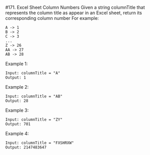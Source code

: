 #171. Excel Sheet Column Numbers
Given a string columnTitle that represents the column title as appear in an Excel sheet, return its corresponding column number 
For example: 
``` 
A -> 1
B -> 2 
C -> 3 
...
Z -> 26 
AA -> 27 
AB -> 28 
```

Example 1:
``` 
Input: columnTitle = "A"
Output: 1
```
Example 2:
``` 
Input: columnTitle = "AB"
Output: 28
```
Example 3:
``` 
Input: columnTitle = "ZY"
Output: 701
```
Example 4:
``` 
Input: columnTitle = "FXSHRXW"
Output: 2147483647
```